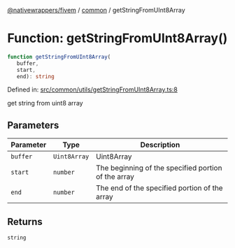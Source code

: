 [@nativewrappers/fivem](../../README.md) / [common](../README.md) / getStringFromUInt8Array

# Function: getStringFromUInt8Array()

```ts
function getStringFromUInt8Array(
   buffer, 
   start, 
   end): string
```

Defined in: [src/common/utils/getStringFromUInt8Array.ts:8](https://github.com/nativewrappers/nativewrappers/blob/c6ab47d1014f341bb58fccc9d519ceb48157a741/src/common/utils/getStringFromUInt8Array.ts#L8)

get string from uint8 array

## Parameters

| Parameter | Type | Description |
| ------ | ------ | ------ |
| `buffer` | `Uint8Array` | Uint8Array |
| `start` | `number` | The beginning of the specified portion of the array |
| `end` | `number` | The end of the specified portion of the array |

## Returns

`string`
